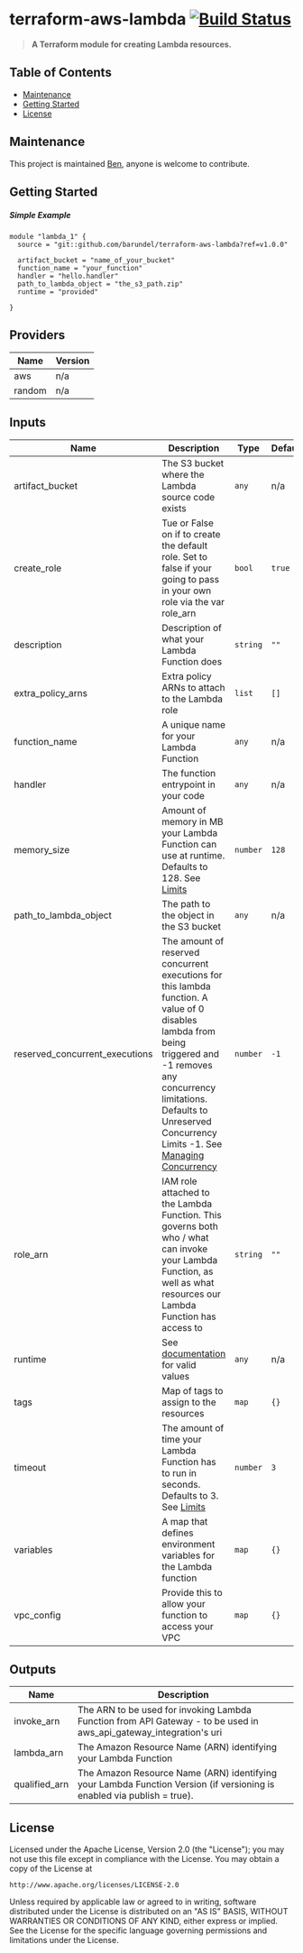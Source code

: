 # terraform-aws-lambda [![Build Status](https://github.com/barundel/terraform-aws-lambda/workflows/build/badge.svg)](https://github.com/barundel/terraform-aws-lambda/actions)

> **A Terraform module for creating Lambda resources.**

## Table of Contents

- [Maintenance](#maintenance)
- [Getting Started](#getting-started)
- [License](#license)

## Maintenance

This project is maintained [Ben](https://github.com/barundel), anyone is welcome to contribute. 

## Getting Started

##### Simple Example
````
module "lambda_1" {
  source = "git::github.com/barundel/terraform-aws-lambda?ref=v1.0.0"

  artifact_bucket = "name_of_your_bucket"
  function_name = "your_function"
  handler = "hello.handler"
  path_to_lambda_object = "the_s3_path.zip"
  runtime = "provided"

}
````

<!--- BEGIN_TF_DOCS --->
## Providers

| Name | Version |
|------|---------|
| aws | n/a |
| random | n/a |

## Inputs

| Name | Description | Type | Default | Required |
|------|-------------|------|---------|:-----:|
| artifact\_bucket | The S3 bucket where the Lambda source code exists | `any` | n/a | yes |
| create\_role | Tue or False on if to create the default role. Set to false if your going to pass in your own role via the var role\_arn | `bool` | `true` | no |
| description | Description of what your Lambda Function does | `string` | `""` | no |
| extra\_policy\_arns | Extra policy ARNs to attach to the Lambda role | `list` | `[]` | no |
| function\_name | A unique name for your Lambda Function | `any` | n/a | yes |
| handler | The function entrypoint in your code | `any` | n/a | yes |
| memory\_size | Amount of memory in MB your Lambda Function can use at runtime. Defaults to 128. See [Limits](https://docs.aws.amazon.com/lambda/latest/dg/limits.html) | `number` | `128` | no |
| path\_to\_lambda\_object | The path to the object in the S3 bucket | `any` | n/a | yes |
| reserved\_concurrent\_executions | The amount of reserved concurrent executions for this lambda function. A value of 0 disables lambda from being triggered and -1 removes any concurrency limitations. Defaults to Unreserved Concurrency Limits -1. See [Managing Concurrency](https://docs.aws.amazon.com/lambda/latest/dg/scaling.html) | `number` | `-1` | no |
| role\_arn | IAM role attached to the Lambda Function. This governs both who / what can invoke your Lambda Function, as well as what resources our Lambda Function has access to | `string` | `""` | no |
| runtime | See [documentation](https://docs.aws.amazon.com/lambda/latest/dg/API_CreateFunction.html#SSS-CreateFunction-request-Runtime) for valid values | `any` | n/a | yes |
| tags | Map of tags to assign to the resources | `map` | `{}` | no |
| timeout | The amount of time your Lambda Function has to run in seconds. Defaults to 3. See [Limits](https://docs.aws.amazon.com/lambda/latest/dg/limits.html) | `number` | `3` | no |
| variables | A map that defines environment variables for the Lambda function | `map` | `{}` | no |
| vpc\_config | Provide this to allow your function to access your VPC | `map` | `{}` | no |

## Outputs

| Name | Description |
|------|-------------|
| invoke\_arn | The ARN to be used for invoking Lambda Function from API Gateway - to be used in aws\_api\_gateway\_integration's uri |
| lambda\_arn | The Amazon Resource Name (ARN) identifying your Lambda Function |
| qualified\_arn | The Amazon Resource Name (ARN) identifying your Lambda Function Version (if versioning is enabled via publish = true). |
<!--- END_TF_DOCS --->

## License

Licensed under the Apache License, Version 2.0 (the "License");
you may not use this file except in compliance with the License.
You may obtain a copy of the License at

    http://www.apache.org/licenses/LICENSE-2.0

Unless required by applicable law or agreed to in writing, software
distributed under the License is distributed on an "AS IS" BASIS,
WITHOUT WARRANTIES OR CONDITIONS OF ANY KIND, either express or implied.
See the License for the specific language governing permissions and
limitations under the License.